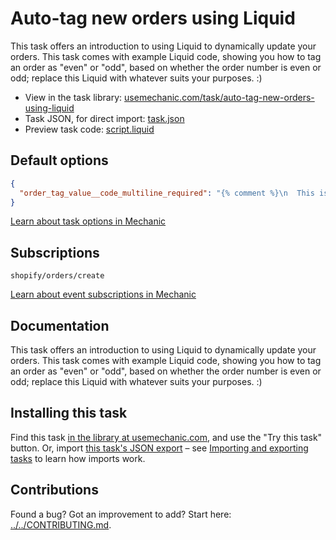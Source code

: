 # Auto-tag new orders using Liquid

This task offers an introduction to using Liquid to dynamically update your orders. This task comes with example Liquid code, showing you how to tag an order as "even" or "odd", based on whether the order number is even or odd; replace this Liquid with whatever suits your purposes. :)

* View in the task library: [usemechanic.com/task/auto-tag-new-orders-using-liquid](https://usemechanic.com/task/auto-tag-new-orders-using-liquid)
* Task JSON, for direct import: [task.json](../../tasks/auto-tag-new-orders-using-liquid.json)
* Preview task code: [script.liquid](./script.liquid)

## Default options

```json
{
  "order_tag_value__code_multiline_required": "{% comment %}\n  This is an example! It calculates whether or not the order number\n  is even, and tags the order accordingly.\n{% endcomment %}\n\n{% assign mod = order.number | modulo: 2 %}\n\n{% if mod == 0 %}\n  even\n{% else %}\n  odd\n{% endif %}"
}
```

[Learn about task options in Mechanic](https://docs.usemechanic.com/article/471-task-options)

## Subscriptions

```liquid
shopify/orders/create
```

[Learn about event subscriptions in Mechanic](https://docs.usemechanic.com/article/408-subscriptions)

## Documentation

This task offers an introduction to using Liquid to dynamically update your orders. This task comes with example Liquid code, showing you how to tag an order as "even" or "odd", based on whether the order number is even or odd; replace this Liquid with whatever suits your purposes. :)

## Installing this task

Find this task [in the library at usemechanic.com](https://usemechanic.com/task/auto-tag-new-orders-using-liquid), and use the "Try this task" button. Or, import [this task's JSON export](../../tasks/auto-tag-new-orders-using-liquid.json) – see [Importing and exporting tasks](https://docs.usemechanic.com/article/505-importing-and-exporting-tasks) to learn how imports work.

## Contributions

Found a bug? Got an improvement to add? Start here: [../../CONTRIBUTING.md](../../CONTRIBUTING.md).
